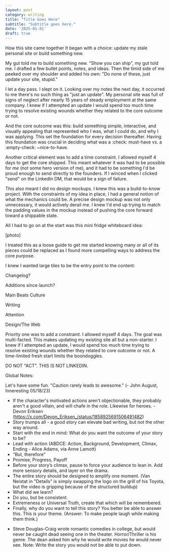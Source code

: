 ```yaml
---
layout: post
category: writing
title: "Title Goes Here"
subtitle: "Subtitle goes here."
date: '2025-01-01'
draft: true
---
```


How this site came together
It began with a choice: update my stale personal site or build something new. 

My gut told me to build something new. "Show you can ship", my gut told me. I drafted a few bullet points, notes, and ideas. Then the timid side of me peeked over my shoulder and added his own: "Do none of these, just update your site, stupid."

I let a day pass. I slept on it. Looking over my notes the next day, it occurred to me there's no such thing as "just an update". My personal site was full of signs of neglect after nearly 15 years of steady employment at the same company. I knew if I attempted an update I would spend too much time trying to resolve existing wounds whether they related to the core outcome or not.

And the core outcome was this: build something simple, interactive, and visually appealing that represented who I was, what I could do, and why I was applying. This set the foundation for every decision thereafter. Having this foundation was crucial in deciding what was a :check: must-have vs. a :empty-check: ~nice-to-have.

Another critical element was to add a time constraint. I allowed myself 4 days to get the core shipped. This meant whatever it was had to be possible for _me_ (not some hero version of me), and it had to be something I'd be proud enough to send directly to the founders. If I winced when I clicked "send" on the LinkedIn DM, that would be a sign of failure.

This also meant I did no design mockups. I knew this was a build-to-know project. With the constraints of my idea in place, I had a general notion of what the mechanics could be. A precise design mockup was not only unnecessary, it would actively derail me. I knew I'd end up trying to match the padding values in the mockup instead of pushing the core forward toward a shippable state.

All I had to go on at the start was this mini fridge whiteboard idea: 

[photo]

I treated this as a loose guide to get me started knowing many or all of its pieces could be replaced as I found more compelling ways to address the core purpose.

I knew I wanted large tiles to be the entry point to the content:


Changelog?

Additions since launch?

Main Beats
Culture

Writing

Attention

Design/The Web


Priority one was to add a constraint. I allowed myself 4 days. The goal was multi-facted. This makes updating my existing site all but a non-starter. I knew if I attempted an update, I would spend too much time trying to resolve existing wounds whether they related to core outcome or not. A time-limited fresh start limits the boondoggles.





DO NOT "ACT". THIS IS NOT LINKEDIN.

Global Notes:

Let's have some fun. "Caution rarely leads to awesome." (- John August, Inneresting 05/18/23)

- If the character's motivated actions aren't objectionable, they probably aren't a good villain, and will chafe in the role. Likewise for heroes. -Devon Eriksen (https://x.com/Devon_Eriksen_/status/1858925691506491482)
- Story trumps all - a good story can elevate bad writing, but not the other way around.
- Start with the end in mind: What do you want the outcome of your story to be?
- Lead with action (ABDCE: Action, Background, Development, Climax, Ending - Alice Adams, via Anne Lamott)
- “But, therefore”
- Promise, Progress, Payoff
- Before your story’s climax, pause to force your audience to lean in. Add more sensory details, and layer on the drama.
- The entire story should be designed to amplify one moment. (Van Neistat in "Details" is simply swapping the logo on the grill of his Toyota, but the video is gripping because of the structured buildup)
- What did we learn?
- Do you, but be consistent.
- Extremeness or Universal Truth, create that which will be remembered.
- Finally, why do you want to tell this story? You better be able to answer this. This is your theme. (Answer: To make people laugh while making them think.)

<!-- Candidate note -->
- Steve Douglas-Craig wrote romantic comedies in college, but would never be caught dead seeing one in the theater. Horror/Thriller is his genre. The dean asked him why he would write movies he would never see. Note: Write the story you would not be able to put down.